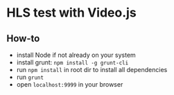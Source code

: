 # HLS test with Video.js

## How-to

 - install Node if not already on your system
 - install grunt: `npm install -g grunt-cli`
 - run `npm install` in root dir to install all dependencies
 - run `grunt`
 - open `localhost:9999` in your browser
